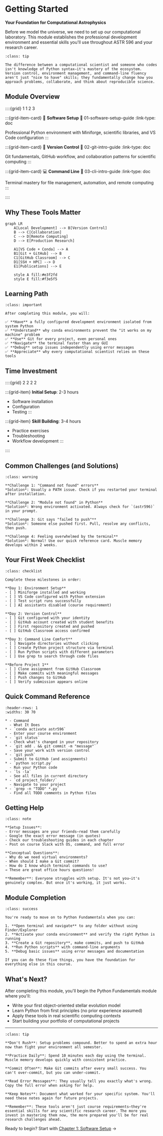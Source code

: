 # Getting Started

**Your Foundation for Computational Astrophysics**

Before we model the universe, we need to set up our computational laboratory. This module establishes the professional development environment and essential skills you'll use throughout ASTR 596 and your research career.

```{admonition} Module Philosophy: Tools Shape Thinking
:class: tip

The difference between a computational scientist and someone who codes isn't knowledge of Python syntax—it's mastery of the ecosystem. Version control, environment management, and command-line fluency aren't just "nice to have" skills; they fundamentally change how you approach problems, collaborate, and think about reproducible science.
```

## Module Overview

::::{grid} 1 1 2 3

:::{grid-item-card} 🔧 **Software Setup**
:link: 01-software-setup-guide
:link-type: doc

Professional Python environment with Miniforge, scientific libraries, and VS Code configuration
:::

:::{grid-item-card} 📝 **Version Control** 
:link: 02-git-intro-guide
:link-type: doc

Git fundamentals, GitHub workflow, and collaboration patterns for scientific computing
:::

:::{grid-item-card} 💻 **Command Line**
:link: 03-cli-intro-guide
:link-type: doc

Terminal mastery for file management, automation, and remote computing
:::

::::

## Why These Tools Matter

```{mermaid}
graph LR
    A[Local Development] --> B[Version Control]
    B --> C[Collaboration]
    C --> D[Remote Computing]
    D --> E[Production Research]
    
    A1[VS Code + Conda] --> A
    B1[Git + GitHub] --> B
    C1[GitHub Classroom] --> C
    D1[SSH + HPC] --> D
    E1[Publications] --> E
    
    style A fill:#e3f2fd
    style E fill:#f3e5f5
```

## Learning Path

```{admonition} 🎯 Module Goals
:class: important

After completing this module, you will:

✅ **Have** a fully configured development environment isolated from system Python  
✅ **Understand** why conda environments prevent the "it works on my machine" problem  
✅ **Use** Git for every project, even personal ones  
✅ **Navigate** the terminal faster than any GUI  
✅ **Debug** setup issues independently using error messages  
✅ **Appreciate** why every computational scientist relies on these tools
```

## Time Investment

::::{grid} 2 2 2 2

:::{grid-item}
**Initial Setup**: 2-3 hours
- Software installation
- Configuration
- Testing
:::

:::{grid-item}
**Skill Building**: 3-4 hours  
- Practice exercises
- Troubleshooting
- Workflow development
:::

::::

## Common Challenges (and Solutions)

```{admonition} ⚠️ Heads Up: Expected Hurdles
:class: warning

**Challenge 1: "Command not found" errors**  
*Solution*: Usually a PATH issue. Check if you restarted your terminal after installation.

**Challenge 2: "Module not found" in Python**  
*Solution*: Wrong environment activated. Always check for `(astr596)` in your prompt.

**Challenge 3: Git says "failed to push"**  
*Solution*: Someone else pushed first. Pull, resolve any conflicts, then push.

**Challenge 4: Feeling overwhelmed by the terminal**  
*Solution*: Normal! Use our quick reference card. Muscle memory develops within 2 weeks.
```

## Your First Week Checklist

```{admonition} 📋 Setup Verification
:class: checklist

Complete these milestones in order:

**Day 1: Environment Setup**
- [ ] Miniforge installed and working
- [ ] VS Code configured with Python extension
- [ ] Test script runs successfully
- [ ] AI assistants disabled (course requirement)

**Day 2: Version Control**
- [ ] Git configured with your identity
- [ ] GitHub account created with student benefits
- [ ] First repository created and pushed
- [ ] GitHub Classroom access confirmed

**Day 3: Command Line Comfort**
- [ ] Navigate directories without clicking
- [ ] Create Python project structure via terminal
- [ ] Run Python scripts with different parameters
- [ ] Use grep to search through code files

**Before Project 1**
- [ ] Clone assignment from GitHub Classroom
- [ ] Make commits with meaningful messages
- [ ] Push changes to GitHub
- [ ] Verify submission appears online
```

## Quick Command Reference

```{list-table} Essential Commands You'll Use Daily
:header-rows: 1
:widths: 30 70

* - Command
  - What It Does
* - `conda activate astr596`
  - Enter your course environment
* - `git status`
  - Check what's changed in your repository
* - `git add . && git commit -m "message"`
  - Save your work with version control
* - `git push`
  - Submit to GitHub (and assignments)
* - `python script.py`
  - Run your Python code
* - `ls -la`
  - See all files in current directory
* - `cd project_folder/`
  - Navigate to your project
* - `grep -n "TODO" *.py`
  - Find all TODO comments in Python files
```

## Getting Help

```{admonition} 🆘 Support Resources
:class: note

**Setup Issues**: 
- Error messages are your friends—read them carefully
- Google the exact error message (in quotes)
- Check our troubleshooting guides in each chapter
- Post on course Slack with OS, command, and full error

**Conceptual Questions**:
- Why do we need virtual environments?
- When should I make a Git commit?
- How do I know which terminal commands to use?
→ These are great office hours questions!

**Remember**: Everyone struggles with setup. It's not you—it's genuinely complex. But once it's working, it just works.
```

## Module Completion

```{admonition} 🎉 Success Indicators
:class: success

You're ready to move on to Python Fundamentals when you can:

1. **Open terminal and navigate** to any folder without using Finder/Explorer
2. **Activate your conda environment** and verify the right Python is running
3. **Create a Git repository**, make commits, and push to GitHub
4. **Run Python scripts** with command-line arguments
5. **Debug basic issues** using error messages and documentation

If you can do these five things, you have the foundation for everything else in this course.
```

## What's Next?

After completing this module, you'll begin the Python Fundamentals module where you'll:
- Write your first object-oriented stellar evolution model
- Learn Python from first principles (no prior experience assumed)
- Apply these tools in real scientific computing contexts
- Start building your portfolio of computational projects

---

```{admonition} How to Succeed in This Module
:class: tip

**Don't Rush**: Setup problems compound. Better to spend an extra hour now than fight your environment all semester.

**Practice Daily**: Spend 10 minutes each day using the terminal. Muscle memory develops quickly with consistent practice.

**Commit Often**: Make Git commits after every small success. You can't over-commit, but you can under-commit.

**Read Error Messages**: They usually tell you exactly what's wrong. Copy the full error when asking for help.

**Keep Notes**: Document what worked for your specific system. You'll need these notes again for future projects.

**Remember**: These tools aren't just course requirements—they're essential skills for any scientific research career. The more you invest in mastering them now, the more prepared you'll be for real research challenges ahead.
```

Ready to begin? Start with [Chapter 1: Software Setup](01-software-setup-guide) →